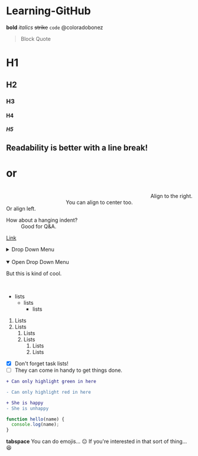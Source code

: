# Learning-GitHub

**bold** *italics* <del>strike</del> `code` @coloradobonez

> Block Quote

# H1
## H2
### H3
#### H4
##### H5

Readability is better with a line break!
------------
or
============= 

</br>

<div align="right">Align to the right.</div>
<div align="center">You can align to center too.</div>
<div align="left">Or align left.</div>

<dl>
  <dt>How about a hanging indent?</dt>
  <dd>Good for Q&A.</dd>
</dl>

[Link](linkdotcom)

<details> <summary>Drop Down Menu</summary>

Nothing in here matters.
</details>
</br>
<details open> <summary>Open Drop Down Menu</summary>

But this is kind of cool. 
</details>
</br>

- lists
  - lists
    - lists
1. Lists
2. Lists
    1. Lists
    2. Lists
        1. Lists
        2. Lists
- [x] Don't forget task lists! 
- [ ] They can come in handy to get things done. 

```diff
+ Can only highlight green in here

- Can only highlight red in here
```
```diff
+ She is happy
- She is unhappy
```
```javascript
function hello(name) {
  console.log(name);
}
```
 **tabspace** You can do emojis... :neutral_face: If you're interested in that sort of thing... :laughing: 
 

